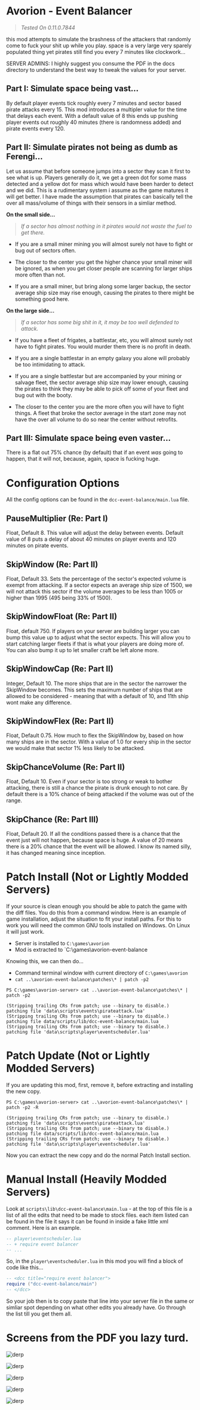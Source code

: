 # Avorion - Event Balancer

> *Tested On 0.11.0.7844*

this mod attempts to simulate the brashness of the attackers that randomly
come to fuck your shit up while you play. space is a very large very sparely
populated thing yet pirates still find you every 7 minutes like clockwork...

SERVER ADMINS: I highly suggest you consume the PDF in the docs directory to
understand the best way to tweak the values for your server.

## Part I: Simulate space being vast...

By default player events tick roughly every 7 minutes and sector based pirate
attacks every 15. This mod introduces a multipler value for the time that delays
each event. With a default value of 8 this ends up pushing player events out
roughly 40 minutes (there is randomness added) and pirate events every 120.

## Part II: Simulate pirates not being as dumb as Ferengi...

Let us assume that before someone jumps into a sector they scan it first to see
what is up. Players generally do it, we get a green dot for some mass detected
and a yellow dot for mass which would have been harder to detect and we did.
This is a rudimentary system i assume as the game matures it will get better.
I have made the assumption that pirates can basically tell the over all
mass/volume of things with their sensors in a simliar method.

**On the small side...**

> *If a sector has almost nothing in it pirates would not waste the fuel to get
there.*

* If you are a small miner mining you will almost surely not have to fight or
bug out of sectors often.

* The closer to the center you get the higher chance your small miner will be
ignored, as when you get closer people are scanning for larger ships more often
than not.

* If you are a small miner, but bring along some larger backup, the sector
average ship size may rise enough, causing the pirates to there might be
something good here.

**On the large side...**

> *If a sector has some big shit in it, it may be too well defended to attack.*

* If you have a fleet of frigates, a battlestar, etc, you will almost surely
not have to fight pirates. You would murder them there is no profit in death.

* If you are a single battlestar in an empty galaxy you alone will probably be
too intimidating to attack.

* If you are a single battlestar but are accompanied by your mining or salvage
fleet, the sector average ship size may lower enough, causing the pirates to
think they may be able to pick off some of your fleet and bug out with the
booty.

* The closer to the center you are the more often you will have to fight things.
A fleet that broke the sector average in the start zone may not have the over
all volume to do so near the center without retrofits.

## Part III: Simulate space being even vaster...

There is a flat out 75% chance (by default) that if an event *was* going to
happen, that it will not, because, again, space is fucking huge.

# Configuration Options

All the config options can be found in the `dcc-event-balance/main.lua` file.

## PauseMultiplier (Re: Part I)

Float, Default 8. This value will adjust the delay between events. Default value of 8 puts
a delay of about 40 minutes on player events and 120 minutes on pirate events.

## SkipWindow (Re: Part II)

Float, Default 33. Sets the percentage of the sector's expected volume
is exempt from attacking. If a sector expects an average ship size of 1500, we
will not attack this sector if the volume averages to be less than 1005 or
higher than 1995 (495 being 33% of 1500).

## SkipWindowFloat (Re: Part II)

Float, default 750. If players on your server are building larger you can bump
this value up to adjust what the sector expects. This will allow you to start
catching larger fleets if that is what your players are doing more of. You can
also bump it up to let smaller craft be left alone more.

## SkipWindowCap (Re: Part II)

Integer, Default 10. The more ships that are in the sector the narrower the
SkipWindow becomes. This sets the maximum number of ships that are allowed to
be considered - meaning that with a default of 10, and 11th ship wont make any
difference.

## SkipWindowFlex (Re: Part II)

Float, Default 0.75. How much to flex the SkipWindow by, based on how many ships
are in the sector. With a value of 1.0 for every ship in the sector we would
make that sector 1% less likely to be attacked.

## SkipChanceVolume (Re: Part II)

Float, Default 10. Even if your sector is too strong or weak to bother
attacking, there is still a chance the pirate is drunk enough to not care. By
default there is a 10% chance of being attacked if the volume was out of the
range.

## SkipChance (Re: Part III)

Float, Default 20. If all the conditions passed there is a chance that the event
just will not happen, because space is huge. A value of 20 means there is a 20%
chance that the event will be allowed. I know its named silly, it has changed
meaning since inception.


# Patch Install (Not or Lightly Modded Servers)

If your source is clean enough you should be able to patch the game with the
diff files. You do this from a command window. Here is an example of game
installation, adjust the situation to fit your install paths. For this to work
you will need the common GNU tools installed on Windows. On Linux it will just
work.

* Server is installed to `C:\games\avorion`
* Mod is extracted to `C:\games\avorion-event-balance

Knowing this, we can then do...

* Command terminal window with current directory of `C:\games\avorion`
* `cat ..\avorion-event-balance\patches\* | patch -p2`

```
PS C:\games\avorion-server> cat ..\avorion-event-balance\patches\* | patch -p2

(Stripping trailing CRs from patch; use --binary to disable.)
patching file 'data\scripts\events\pirateattack.lua'
(Stripping trailing CRs from patch; use --binary to disable.)
patching file data/scripts/lib/dcc-event-balance/main.lua
(Stripping trailing CRs from patch; use --binary to disable.)
patching file 'data\scripts\player\eventscheduler.lua'
```

# Patch Update (Not or Lightly Modded Servers)

If you are updating this mod, first, remove it, before extracting and installing
the new copy.

```
PS C:\games\avorion-server> cat ..\avorion-event-balance\patches\* | patch -p2 -R

(Stripping trailing CRs from patch; use --binary to disable.)
patching file 'data\scripts\events\pirateattack.lua'
(Stripping trailing CRs from patch; use --binary to disable.)
patching file data/scripts/lib/dcc-event-balance/main.lua
(Stripping trailing CRs from patch; use --binary to disable.)
patching file 'data\scripts\player\eventscheduler.lua'
```

Now you can extract the new copy and do the normal Patch Install section.

# Manual Install (Heavily Modded Servers)

Look at `scripts\lib\dcc-event-balance\main.lua` - at the top of this file is a
list of all the edits that need to be made to stock files. each item listed can
be found in the file it says it can be found in inside a fake little xml
comment. Here is an example.

```lua
-- player\eventscheduler.lua
-- + require event balancer
-- ...
```

So, in the `player\eventscheduler.lua` in this mod you will find a block of code
like this...

```lua
-- <dcc title="require event balancer">
require ("dcc-event-balance/main")
-- </dcc>
```

So your job then is to copy paste that line into your server file in the same
or simliar spot depending on what other edits you already have. Go through the
list till you get them all.

# Screens from the PDF you lazy turd.

![derp](https://raw.githubusercontent.com/darkconsole/avorion-event-balance/master/docs/1-basic.png)

![derp](https://raw.githubusercontent.com/darkconsole/avorion-event-balance/master/docs/2-scouting.png)

![derp](https://raw.githubusercontent.com/darkconsole/avorion-event-balance/master/docs/3-fleets.png)

![derp](https://raw.githubusercontent.com/darkconsole/avorion-event-balance/master/docs/4-confidence.png)

![derp](https://raw.githubusercontent.com/darkconsole/avorion-event-balance/master/docs/5-tweaking.png)